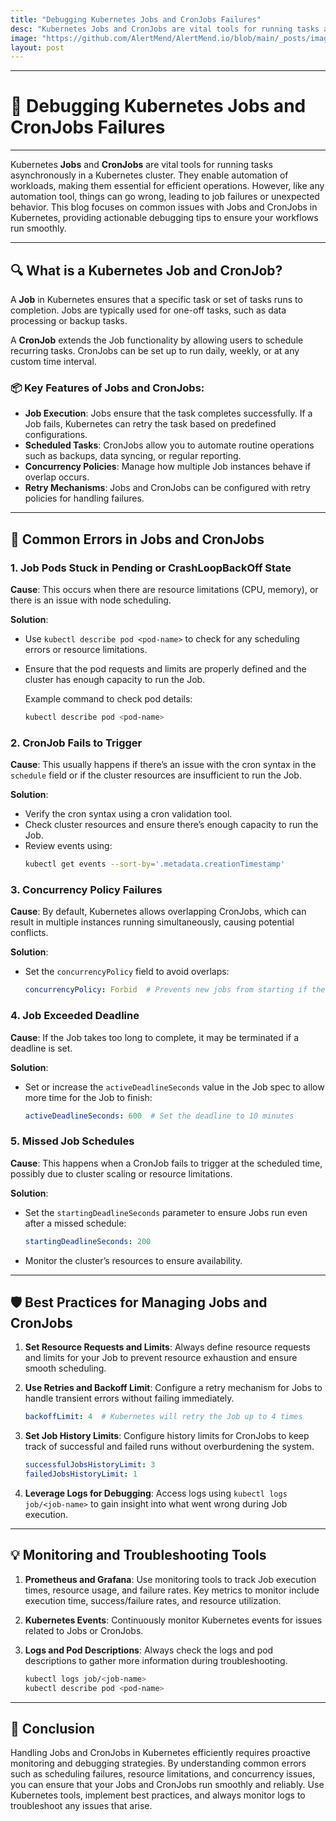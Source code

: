 ```yaml
---
title: "Debugging Kubernetes Jobs and CronJobs Failures"
desc: "Kubernetes Jobs and CronJobs are vital tools for running tasks asynchronously in a Kubernetes cluster. They enable automation of workloads, making them essential for efficient operations. However, like any automation tool, things can go wrong, leading to job failures or unexpected behavior. This blog focuses on common issues with Jobs and CronJobs in Kubernetes, providing actionable debugging tips to ensure your workflows run smoothly."
image: "https://github.com/AlertMend/AlertMend.io/blob/main/_posts/images/k8s_cronjobs.png?raw=true"
layout: post
---
```


---
# 🚨 **Debugging Kubernetes Jobs and CronJobs Failures**
---

Kubernetes **Jobs** and **CronJobs** are vital tools for running tasks asynchronously in a Kubernetes cluster. They enable automation of workloads, making them essential for efficient operations. However, like any automation tool, things can go wrong, leading to job failures or unexpected behavior. This blog focuses on common issues with Jobs and CronJobs in Kubernetes, providing actionable debugging tips to ensure your workflows run smoothly.

---

## 🔍 **What is a Kubernetes Job and CronJob?**

A **Job** in Kubernetes ensures that a specific task or set of tasks runs to completion. Jobs are typically used for one-off tasks, such as data processing or backup tasks.

A **CronJob** extends the Job functionality by allowing users to schedule recurring tasks. CronJobs can be set up to run daily, weekly, or at any custom time interval.

### 📦 **Key Features of Jobs and CronJobs**:

- **Job Execution**: Jobs ensure that the task completes successfully. If a Job fails, Kubernetes can retry the task based on predefined configurations.
- **Scheduled Tasks**: CronJobs allow you to automate routine operations such as backups, data syncing, or regular reporting.
- **Concurrency Policies**: Manage how multiple Job instances behave if overlap occurs.
- **Retry Mechanisms**: Jobs and CronJobs can be configured with retry policies for handling failures.

---

## 🚨 **Common Errors in Jobs and CronJobs**

### 1. **Job Pods Stuck in Pending or CrashLoopBackOff State**

**Cause**: This occurs when there are resource limitations (CPU, memory), or there is an issue with node scheduling.

**Solution**:
- Use `kubectl describe pod <pod-name>` to check for any scheduling errors or resource limitations.
- Ensure that the pod requests and limits are properly defined and the cluster has enough capacity to run the Job.

  Example command to check pod details:
  ```bash
  kubectl describe pod <pod-name>
  ```

### 2. **CronJob Fails to Trigger**

**Cause**: This usually happens if there’s an issue with the cron syntax in the `schedule` field or if the cluster resources are insufficient to run the Job.

**Solution**:
- Verify the cron syntax using a cron validation tool.
- Check cluster resources and ensure there’s enough capacity to run the Job.
- Review events using:
  ```bash
  kubectl get events --sort-by='.metadata.creationTimestamp'
  ```

### 3. **Concurrency Policy Failures**

**Cause**: By default, Kubernetes allows overlapping CronJobs, which can result in multiple instances running simultaneously, causing potential conflicts.

**Solution**:
- Set the `concurrencyPolicy` field to avoid overlaps:
  ```yaml
  concurrencyPolicy: Forbid  # Prevents new jobs from starting if the previous one is still running
  ```

### 4. **Job Exceeded Deadline**

**Cause**: If the Job takes too long to complete, it may be terminated if a deadline is set.

**Solution**:
- Set or increase the `activeDeadlineSeconds` value in the Job spec to allow more time for the Job to finish:
  ```yaml
  activeDeadlineSeconds: 600  # Set the deadline to 10 minutes
  ```

### 5. **Missed Job Schedules**

**Cause**: This happens when a CronJob fails to trigger at the scheduled time, possibly due to cluster scaling or resource limitations.

**Solution**:
- Set the `startingDeadlineSeconds` parameter to ensure Jobs run even after a missed schedule:
  ```yaml
  startingDeadlineSeconds: 200
  ```
- Monitor the cluster’s resources to ensure availability.

---

## 🛡️ **Best Practices for Managing Jobs and CronJobs**

1. **Set Resource Requests and Limits**: Always define resource requests and limits for your Job to prevent resource exhaustion and ensure smooth scheduling.

2. **Use Retries and Backoff Limit**: Configure a retry mechanism for Jobs to handle transient errors without failing immediately.
   ```yaml
   backoffLimit: 4  # Kubernetes will retry the Job up to 4 times
   ```

3. **Set Job History Limits**: Configure history limits for CronJobs to keep track of successful and failed runs without overburdening the system.
   ```yaml
   successfulJobsHistoryLimit: 3
   failedJobsHistoryLimit: 1
   ```

4. **Leverage Logs for Debugging**: Access logs using `kubectl logs job/<job-name>` to gain insight into what went wrong during Job execution.

---

## 💡 **Monitoring and Troubleshooting Tools**

1. **Prometheus and Grafana**: Use monitoring tools to track Job execution times, resource usage, and failure rates. Key metrics to monitor include execution time, success/failure rates, and resource utilization.

2. **Kubernetes Events**: Continuously monitor Kubernetes events for issues related to Jobs or CronJobs.

3. **Logs and Pod Descriptions**: Always check the logs and pod descriptions to gather more information during troubleshooting.
   ```bash
   kubectl logs job/<job-name>
   kubectl describe pod <pod-name>
   ```

---

## 🚀 **Conclusion**

Handling Jobs and CronJobs in Kubernetes efficiently requires proactive monitoring and debugging strategies. By understanding common errors such as scheduling failures, resource limitations, and concurrency issues, you can ensure that your Jobs and CronJobs run smoothly and reliably. Use Kubernetes tools, implement best practices, and always monitor logs to troubleshoot any issues that arise.

